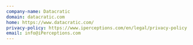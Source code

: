 ```yaml
---
company-name: Datacratic
domain: datacratic.com
home: https://www.datacratic.com/
privacy-policy: https://www.iperceptions.com/en/legal/privacy-policy
email: info@iPerceptions.com
---
```




